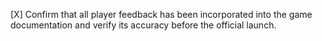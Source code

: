 [X] Confirm that all player feedback has been incorporated into the game documentation and verify its accuracy before the official launch.